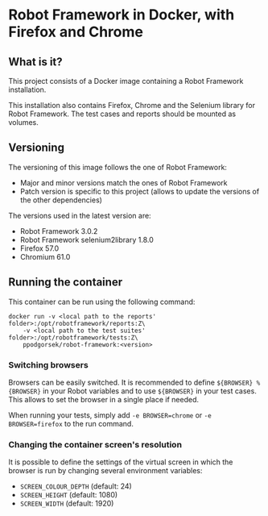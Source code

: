 # Robot Framework in Docker, with Firefox and Chrome

## What is it?

This project consists of a Docker image containing a Robot Framework installation.

This installation also contains Firefox, Chrome and the Selenium library for Robot Framework. The test cases and reports should be mounted as volumes.

## Versioning

The versioning of this image follows the one of Robot Framework:

* Major and minor versions match the ones of Robot Framework
* Patch version is specific to this project (allows to update the versions of the other dependencies)

The versions used in the latest version are:

* Robot Framework 3.0.2
* Robot Framework selenium2library 1.8.0
* Firefox 57.0
* Chromium 61.0

## Running the container

This container can be run using the following command:

    docker run -v <local path to the reports' folder>:/opt/robotframework/reports:Z\
        -v <local path to the test suites' folder>:/opt/robotframework/tests:Z\
        ppodgorsek/robot-framework:<version>

### Switching browsers

Browsers can be easily switched. It is recommended to define `${BROWSER} %{BROWSER}` in your Robot variables and to use `${BROWSER}` in your test cases. This allows to set the browser in a single place if needed.

When running your tests, simply add `-e BROWSER=chrome` or `-e BROWSER=firefox` to the run command.

### Changing the container screen's resolution

It is possible to define the settings of the virtual screen in which the browser is run by changing several environment variables:

* `SCREEN_COLOUR_DEPTH` (default: 24)
* `SCREEN_HEIGHT` (default: 1080)
* `SCREEN_WIDTH` (default: 1920)
